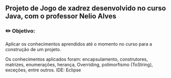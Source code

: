 ## Projeto de Jogo de xadrez desenvolvido no curso Java, com o professor Nelio Alves


### ✏️ **Objetivo:**
Aplicar os conhecimentos aprendidos até o momento no curso para a construção de um projeto.

Os conhecimentos aplicados foram: encapsulamento, construtores, matrizes, enumerações, herança, Overriding, polimorfismo (ToString), exceções, entre outros.
IDE: Eclipse
